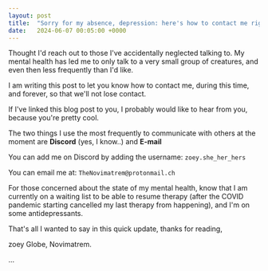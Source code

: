 ```yaml
---
layout: post
title:  "Sorry for my absence, depression: here's how to contact me right now"
date:   2024-06-07 00:05:00 +0000
---
```


Thought I'd reach out to those I've accidentally neglected talking to. My mental health has led me to only talk to a very small group of creatures, and even then less frequently than I'd like.

I am writing this post to let you know how to contact me, during this time, and forever, so that we'll not lose contact.

If I've linked this blog post to you, I probably would like to hear from you, because you're pretty cool.

The two things I use the most frequently to communicate with others at the moment are **Discord** (yes, I know..) and **E-mail**

You can add me on Discord by adding the username: ``zoey.she_her_hers``

You can email me at: ``TheNovimatrem@protonmail.ch``


For those concerned about the state of my mental health, know that I am currently on a waiting list to be able to resume therapy (after the COVID pandemic starting cancelled my last therapy from happening), and I'm on some antidepressants.

That's all I wanted to say in this quick update, thanks for reading,

zoey Globe,
Novimatrem.

...


